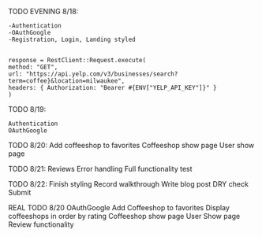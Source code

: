 TODO EVENING 8/18:

    -Authentication
    -OAuthGoogle
    -Registration, Login, Landing styled  
    
    
    response = RestClient::Request.execute(
    method: "GET",
    url: "https://api.yelp.com/v3/businesses/search?term=coffee}&location=milwaukee",  
    headers: { Authorization: "Bearer #{ENV["YELP_API_KEY"]}" }  
    )  

TODO 8/19:

    Authentication
    OAuthGoogle

TODO 8/20:
    Add coffeeshop to favorites
    Coffeeshop show page
    User show page

TODO 8/21:
    Reviews
    Error handling
    Full functionality test

TODO 8/22:
    Finish styling
    Record walkthrough
    Write blog post
    DRY check
    Submit


REAL TODO 8/20
    OAuthGoogle
    Add Coffeeshop to favorites
    Display coffeeshops in order by rating
    Coffeeshop show page
    User Show page
    Review functionality


